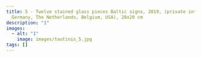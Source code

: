 ```yaml
---
title: 5 - Twelve stained glass pieces Baltic signs, 2019, (private interiors,
  Germany, The Netherlands, Belgium, USA), 20x20 cm
description: "1"
images:
  - alt: "1"
    image: images/tautinis_5.jpg
tags: []
---
```

